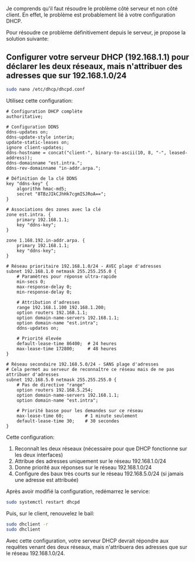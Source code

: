 Je comprends qu'il faut résoudre le problème côté serveur et non côté client. En effet, le problème est probablement lié à votre configuration DHCP.

Pour résoudre ce problème définitivement depuis le serveur, je propose la solution suivante:

## Configurer votre serveur DHCP (192.168.1.1) pour déclarer les deux réseaux, mais n'attribuer des adresses que sur 192.168.1.0/24

```bash
sudo nano /etc/dhcp/dhcpd.conf
```

Utilisez cette configuration:

```
# Configuration DHCP complète
authoritative;

# Configuration DDNS
ddns-updates on;
ddns-update-style interim;
update-static-leases on;
ignore client-updates;
ddns-hostname = concat("client-", binary-to-ascii(10, 8, "-", leased-address));
ddns-domainname "est.intra.";
ddns-rev-domainname "in-addr.arpa.";

# Définition de la clé DDNS
key "ddns-key" {
    algorithm hmac-md5;
    secret "8TBzJIkCJhHk7cgmISJRoA==";
}

# Associations des zones avec la clé
zone est.intra. {
    primary 192.168.1.1;
    key "ddns-key";
}

zone 1.168.192.in-addr.arpa. {
    primary 192.168.1.1;
    key "ddns-key";
}

# Réseau prioritaire 192.168.1.0/24 - AVEC plage d'adresses
subnet 192.168.1.0 netmask 255.255.255.0 {
    # Paramètres pour réponse ultra-rapide
    min-secs 0;
    max-response-delay 0;
    min-response-delay 0;
    
    # Attribution d'adresses
    range 192.168.1.100 192.168.1.200;
    option routers 192.168.1.1;
    option domain-name-servers 192.168.1.1;
    option domain-name "est.intra";
    ddns-updates on;
    
    # Priorité élevée
    default-lease-time 86400;  # 24 heures
    max-lease-time 172800;     # 48 heures
}

# Réseau secondaire 192.168.5.0/24 - SANS plage d'adresses
# Cela permet au serveur de reconnaître ce réseau mais de ne pas attribuer d'adresses
subnet 192.168.5.0 netmask 255.255.255.0 {
    # Pas de directive "range"
    option routers 192.168.5.254;
    option domain-name-servers 192.168.1.1;
    option domain-name "est.intra";
    
    # Priorité basse pour les demandes sur ce réseau
    max-lease-time 60;        # 1 minute seulement
    default-lease-time 30;    # 30 secondes
}
```

Cette configuration:
1. Reconnaît les deux réseaux (nécessaire pour que DHCP fonctionne sur les deux interfaces)
2. Attribue des adresses uniquement sur le réseau 192.168.1.0/24
3. Donne priorité aux réponses sur le réseau 192.168.1.0/24
4. Configure des baux très courts sur le réseau 192.168.5.0/24 (si jamais une adresse est attribuée)

Après avoir modifié la configuration, redémarrez le service:

```bash
sudo systemctl restart dhcpd
```

Puis, sur le client, renouvelez le bail:

```bash
sudo dhclient -r
sudo dhclient
```

Avec cette configuration, votre serveur DHCP devrait répondre aux requêtes venant des deux réseaux, mais n'attribuera des adresses que sur le réseau 192.168.1.0/24.
